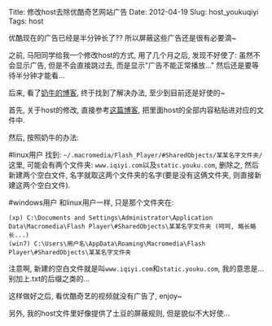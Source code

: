 Title: 修改host去除优酷奇艺网站广告
Date: 2012-04-19
Slug: host_youkuqiyi
Tags: host


优酷现在的广告已经是半分钟长了?? 所以屏蔽这些广告还是很有必要滴~

之前, 马阳同学给我一个修改host的方式, 用了几个月之后, 发现不好使了: 虽然不会显示广告, 但是不会直接跳过去, 而是显示"广告不能正常播放..." 然后还是要等待半分钟才能看... 

后来, 看了[奶牛的博客](http://www.nenew.net/youku-qiyi-hosts-windows-win7-windows7-vista-ubuntu-linux-archlinux-firefox-chrome.html), 终于找到了解决办法, 至少到目前还是好使的~

首先, 关于host的修改, 直接参考[这篇博客](http://x-wei.github.com/google_host.html), 把里面host的全部内容粘贴进对应的文件中.

然后, 按照奶牛的办法:

#linux用户
找到: `~/.macromedia/Flash_Player/#SharedObjects/某某名字文件夹/` 这里, 可能会有两个文件夹: `www.iqiyi.com`以及`static.youku.com`, 删除之, 然后新建两个空白文件, 名字就取这两个文件夹的名字(要是没有这俩文件夹, 则直接新建这两个空白文件).

#windows用户
和linux用户一样, 只是那个文件夹在: 

    (xp) C:\Documents and Settings\Administrator\Application Data\Macromedia\Flash Player\#SharedObjects\某某名字文件夹 (呵呵, 略长略长...)
    (win7) C:\Users\用户名\AppData\Roaming\Macromedia\Flash Player\#SharedObjects\某某名字文件夹

 注意啊, 新建的空白文件就是叫`www.iqiyi.com`和`static.youku.com`, 我的意思是...别加上.txt的后缀之类的...

这样做好之后, 看优酷奇艺的视频就没有广告了, enjoy~

另外, 我的host文件里好像提供了土豆的屏蔽规则, 但是貌似不大好使...
